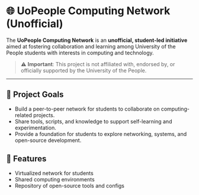 # 🌐 UoPeople Computing Network (Unofficial)

The **UoPeople Computing Network** is an **unofficial, student-led initiative** aimed at fostering collaboration and learning among University of the People students with interests in computing and technology.

> ⚠️ **Important**: This project is not affiliated with, endorsed by, or officially supported by the University of the People.

---

## 🚀 Project Goals

- Build a peer-to-peer network for students to collaborate on computing-related projects.
- Share tools, scripts, and knowledge to support self-learning and experimentation.
- Provide a foundation for students to explore networking, systems, and open-source development.

## 🔧 Features

- Virtualized network for students
- Shared computing environments
- Repository of open-source tools and configs
